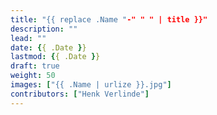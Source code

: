 ```yaml
---
title: "{{ replace .Name "-" " " | title }}"
description: ""
lead: ""
date: {{ .Date }}
lastmod: {{ .Date }}
draft: true
weight: 50
images: ["{{ .Name | urlize }}.jpg"]
contributors: ["Henk Verlinde"]
---
```

